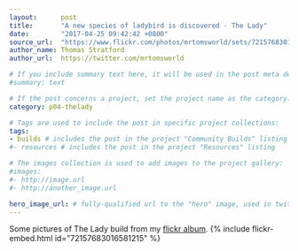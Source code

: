 ```yaml
---
layout:      post
title:       "A new species of ladybird is discovered - The Lady"
date:        "2017-04-25 09:42:42 +0800"
source_url:  "https://www.flickr.com/photos/mrtomsworld/sets/72157683016581215"
author_name: Thomas Stratford
author_url:  https://twitter.com/mrtomsworld

# If you include summary text here, it will be used in the post meta description instead of an excerpt from the post body
#summary: text

# If the post concerns a project, set the project name as the category:
category: p04-thelady

# Tags are used to include the post in specific project collections:
tags:
- builds # includes the post in the project "Community Builds" listing
#- resources # includes the post in the project "Resources" listing

# The images collection is used to add images to the project gallery:
#images:
#- http://image.url
#- http://another_image.url

hero_image_url: # fully-qualified url to the "hero" image, used in twitter cards for example
---
```


Some pictures of The Lady build from my [flickr album](https://www.flickr.com/photos/mrtomsworld/sets/72157683016581215).
{% include flickr-embed.html id="72157683016581215" %}
